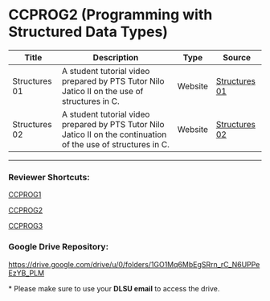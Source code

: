 # CCPROG2 (Programming with Structured Data Types)

| Title | Description | Type | Source |
| ----- | ----------- | ---- | ------ |
| Structures 01 | A student tutorial video prepared by PTS Tutor Nilo Jatico II on the use of structures in C. | Website | [Structures 01](https://www.youtube.com/watch?v=akVDFBaZqmI&list=PLE17fqz4FCEHD-yuZjU8PSZZeW_f5EXXs&index=9) 
| Structures 02 | A student tutorial video prepared by PTS Tutor Nilo Jatico II on the continuation of the use of structures in C. | Website | [Structures 02](https://www.youtube.com/watch?v=nFco3s5nkKM&list=PLE17fqz4FCEHD-yuZjU8PSZZeW_f5EXXs&index=10)

---
### Reviewer Shortcuts:

[CCPROG1](https://github.com/dlsupts/pts-reviewer-repository/tree/main/CCPROG1)

[CCPROG2](https://github.com/dlsupts/pts-reviewer-repository/tree/main/CCPROG2)

[CCPROG3](https://github.com/dlsupts/pts-reviewer-repository/tree/main/CCPROG3)

### Google Drive Repository:

https://drive.google.com/drive/u/0/folders/1GO1Mq6MbEgSRrn_rC_N6UPPeEzYB_PLM

\* Please make sure to use your **DLSU email** to access the drive.
